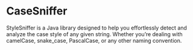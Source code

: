 # CaseSniffer
StyleSniffer is a Java library designed to help you effortlessly detect and analyze the case style of any given string. Whether you’re dealing with camelCase, snake_case, PascalCase, or any other naming convention.
